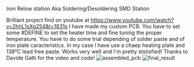 Iron Relow station Aka Soldering/Desoldering SMD Station

Brilliant project find on youtube at https://www.youtube.com/watch?v=2hhL1sXg254&t=1831s
I have made my custom PCB. 
You have to set some #DEFINE to set the heater time and fine tuning the proper temperature. You have to do some trial depending of solder paste and of iron plate caracteristics.
In my case I have use a chaep heating plate and 138°C lead free paste.
Works very well and I'm pretty ststisfied!
Thanks to Davide Gatti for the video and code!
![assembled_pcb](https://github.com/matt199394/IronReflow-Controller/assets/65487240/3f8fa3eb-ccee-4f23-a67b-72a90b637685)
![final_result](https://github.com/matt199394/IronReflow-Controller/assets/65487240/e726fc70-bc8a-460b-85ce-dd2e91a9f436)
